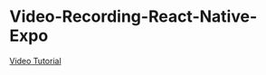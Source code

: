 # Video-Recording-React-Native-Expo

[Video Tutorial](https://www.youtube.com/watch?v=4VFYqw5h_qs&list=PLO3Dk6jx9EITZ1EMC3eUYDEx9w13dNm-X&index=8)
